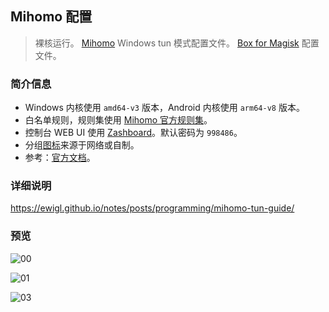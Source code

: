 ## Mihomo 配置

> 裸核运行。
> [Mihomo](https://github.com/MetaCubeX/mihomo) Windows tun 模式配置文件。
> [Box for Magisk](https://github.com/taamarin/box_for_magisk) 配置文件。

### 简介信息

- Windows 内核使用 `amd64-v3` 版本，Android 内核使用 `arm64-v8` 版本。
- 白名单规则，规则集使用 [Mihomo 官方规则集](https://github.com/MetaCubeX/meta-rules-dat)。
- 控制台 WEB UI 使用 [Zashboard](https://github.com/Zephyruso/zashboard)。默认密码为 `998486`。
- 分组[图标](https://github.com/ewigl/licons)来源于网络或自制。
- 参考：[官方文档](https://wiki.metacubex.one/config/)。

### 详细说明

https://ewigl.github.io/notes/posts/programming/mihomo-tun-guide/

### 预览

![00](https://ewigl.github.io/notes/posts/programming/mihomo-tun-guide/images/00.png)

![01](https://ewigl.github.io/notes/posts/programming/mihomo-tun-guide/images/01.png)

<!-- ![02](https://ewigl.github.io/notes/posts/programming/mihomo-tun-guide/images/02.png) -->

![03](https://ewigl.github.io/notes/posts/programming/mihomo-tun-guide/images/03.png)
